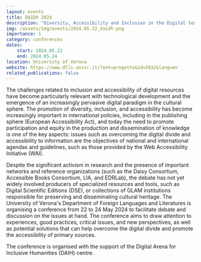 ```yaml
---
layout: events
title: DAIDH 2024
description: "Diversity, Accessibility and Inclusion in the Digital text and Cultural Heritage: Challenges and Perspectives"
img: /assets/img/events/2024.05.22_daidh.png
importance: 1
category: conferences
dates:
    start: 2024.05.22
    end: 2024.05.24
location: University of Verona
website: https://www.dlls.univr.it/?ent=progetto&id=5932&lang=en
related_publications: false
---
```


The challenges related to inclusion and accessibility of digital resources have become particularly relevant with technological development and the emergence of an increasingly pervasive digital paradigm in the cultural sphere. The promotion of diversity, inclusion, and accessibility has become increasingly important in international policies, including in the publishing sphere (European Accessibility Act), and today the need to promote participation and equity in the production and dissemination of knowledge is one of the key aspects: issues such as overcoming the digital divide and accessibility to information are the objectives of national and international agendas and guidelines, such as those provided by the Web Accessibility Initiative (WAI). 

Despite the significant activism in research and the presence of important networks and reference organizations (such as the Daisy Consortium, Accessible Books Consortium, LIA, and EDRLab), the debate has not yet widely involved producers of specialized resources and tools, such as Digital Scientific Editions (DSE), or collections of GLAM institutions responsible for preserving and disseminating cultural heritage. The University of Verona's Department of Foreign Languages and Literatures is organising a conference from 22 to 24 May 2024 to facilitate debate and discussion on the issues at hand. The conference aims to draw attention to experiences, good practices, critical issues, and new perspectives, as well as potential solutions that can help overcome the digital divide and promote the accessibility of primary sources.

The conference is organised with the support of the Digital Arena for Inclusive Humanities (DAIH) centre.
